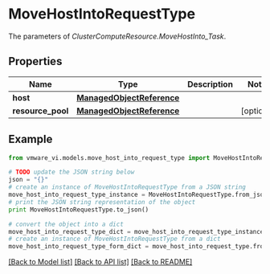 # MoveHostIntoRequestType

The parameters of *ClusterComputeResource.MoveHostInto_Task*. 

## Properties
Name | Type | Description | Notes
------------ | ------------- | ------------- | -------------
**host** | [**ManagedObjectReference**](ManagedObjectReference.md) |  | 
**resource_pool** | [**ManagedObjectReference**](ManagedObjectReference.md) |  | [optional] 

## Example

```python
from vmware_vi.models.move_host_into_request_type import MoveHostIntoRequestType

# TODO update the JSON string below
json = "{}"
# create an instance of MoveHostIntoRequestType from a JSON string
move_host_into_request_type_instance = MoveHostIntoRequestType.from_json(json)
# print the JSON string representation of the object
print MoveHostIntoRequestType.to_json()

# convert the object into a dict
move_host_into_request_type_dict = move_host_into_request_type_instance.to_dict()
# create an instance of MoveHostIntoRequestType from a dict
move_host_into_request_type_form_dict = move_host_into_request_type.from_dict(move_host_into_request_type_dict)
```
[[Back to Model list]](../README.md#documentation-for-models) [[Back to API list]](../README.md#documentation-for-api-endpoints) [[Back to README]](../README.md)


